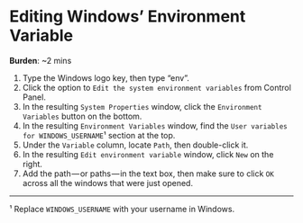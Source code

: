 # Editing Windows’ Environment Variable

**Burden**: ~2 mins

1. Type the Windows logo key, then type “env”.
2. Click the option to `Edit the system environment variables` from Control Panel.
3. In the resulting `System Properties` window, click the `Environment Variables` button on the bottom.
4. In the resulting `Environment Variables` window, find the `User variables for WINDOWS_USERNAME`¹ section at the top.
5. Under the `Variable` column, locate `Path`, then double-click it.
6. In the resulting `Edit environment variable` window, click `New` on the right.
7. Add the path — or paths — in the text box, then make sure to click `OK` across all the windows that were just opened.

---

¹ Replace `WINDOWS_USERNAME` with your username in Windows.
